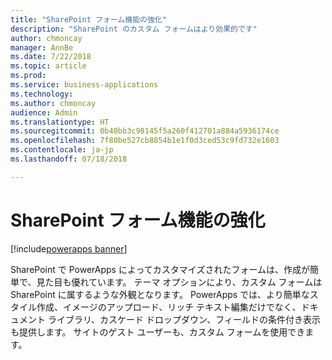 ```yaml
---
title: "SharePoint フォーム機能の強化"
description: "SharePoint のカスタム フォームはより効果的です"
author: chmoncay
manager: AnnBe
ms.date: 7/22/2018
ms.topic: article
ms.prod: 
ms.service: business-applications
ms.technology: 
ms.author: chmoncay
audience: Admin
ms.translationtype: HT
ms.sourcegitcommit: 0b40bb3c98145f5a260f412701a884a5936174ce
ms.openlocfilehash: 7f80be527cb8854b1e1f0d3ced53c9fd732e1603
ms.contentlocale: ja-jp
ms.lasthandoff: 07/18/2018

---
```

# <a name="enhanced-sharepoint-forms-functionality"></a>SharePoint フォーム機能の強化

[!include[powerapps banner](../includes/powerapps.md)]




SharePoint で PowerApps によってカスタマイズされたフォームは、作成が簡単で、見た目も優れています。 テーマ オプションにより、カスタム フォームは SharePoint に属するような外観となります。 PowerApps では、より簡単なスタイル作成、イメージのアップロード、リッチ テキスト編集だけでなく、ドキュメント ライブラリ、カスケード ドロップダウン、フィールドの条件付き表示も提供します。 サイトのゲスト ユーザーも、カスタム フォームを使用できます。

